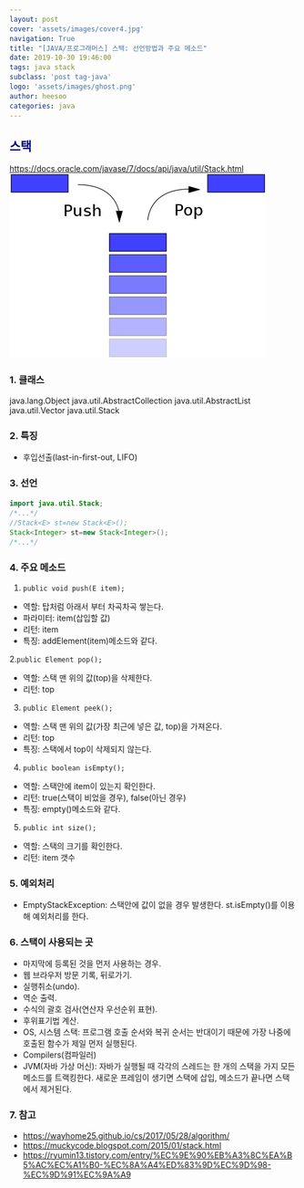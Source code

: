 ```yaml
---
layout: post
cover: 'assets/images/cover4.jpg'
navigation: True
title: "[JAVA/프로그래머스] 스택: 선언방법과 주요 메소드"
date: 2019-10-30 19:46:00
tags: java stack
subclass: 'post tag-java'
logo: 'assets/images/ghost.png'
author: heesoo
categories: java
---
```

## <span style="color:navy">스택</span>
<https://docs.oracle.com/javase/7/docs/api/java/util/Stack.html>
![스택](./assets/images/191030_3.png)

### 1. 클래스
java.lang.Object
  java.util.AbstractCollection<E>
    java.util.AbstractList<E>
      java.util.Vector<E>
        java.util.Stack<E>

### 2. 특징
- 후입선출(last-in-first-out, LIFO)

### 3. 선언
```java
import java.util.Stack;
/*...*/
//Stack<E> st=new Stack<E>();
Stack<Integer> st=new Stack<Integer>();
/*...*/
```

### 4. 주요 메소드
1. `public void push(E item);`
- 역할: 탑처럼 아래서 부터 차곡차곡 쌓는다.
- 파라미터: item(삽입할 값)
- 리턴: item
- 특징: addElement(item)메소드와 같다.

2.`public Element pop();`
- 역할: 스택 맨 위의 값(top)을 삭제한다.
- 리턴: top

3. `public Element peek();`
- 역할: 스택 맨 위의 값(가장 최근에 넣은 값, top)을 가져온다.
- 리턴: top
- 특징: 스택에서 top이 삭제되지 않는다.

4. `public boolean isEmpty();`
- 역할: 스택안에 item이 있는지 확인한다.
- 리턴: true(스택이 비었을 경우), false(아닌 경우)
- 특징: empty()메소드와 같다.

5. `public int size();`
- 역할: 스택의 크기를 확인한다.
- 리턴: item 갯수

### 5. 예외처리
- EmptyStackException: 스택안에 값이 없을 경우 발생한다.
  st.isEmpty()를 이용해 예외처리를 한다.

### 6. 스택이 사용되는 곳
 - 마지막에 등록된 것을 먼저 사용하는 경우.
 - 웹 브라우저 방문 기록, 뒤로가기.
 - 실행취소(undo).
 - 역순 출력.
 - 수식의 괄호 검사(연산자 우선순위 표현).
 - 후위표기법 계산.
 - OS, 시스템 스택: 프로그램 호출 순서와 복귀 순서는 반대이기 때문에 가장 나중에 호출된 함수가 제일 먼저 실행된다.
 - Compilers(컴파일러)
 - JVM(자바 가상 머신): 자바가 실행될 때 각각의 스레드는 한 개의 스택을 가지 모든 메소드를 트랙킹한다. 새로운 프레임이 생기면 스택에 삽입, 메소드가 끝나면 스택에서 제거된다.

### 7. 참고
- https://wayhome25.github.io/cs/2017/05/28/algorithm/
- https://muckycode.blogspot.com/2015/01/stack.html
- https://ryumin13.tistory.com/entry/%EC%9E%90%EB%A3%8C%EA%B5%AC%EC%A1%B0-%EC%8A%A4%ED%83%9D%EC%9D%98-%EC%9D%91%EC%9A%A9
